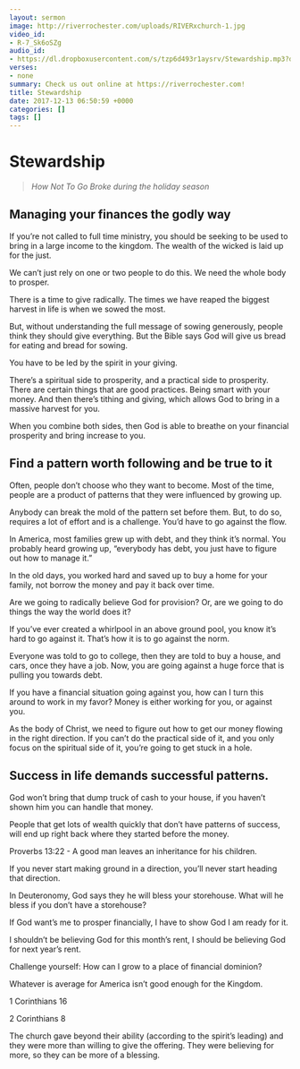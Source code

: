 ```yaml
---
layout: sermon
image: http://riverrochester.com/uploads/RIVERxchurch-1.jpg
video_id:
- R-7_Sk6oSZg
audio_id:
- https://dl.dropboxusercontent.com/s/tzp6d493r1aysrv/Stewardship.mp3?dl=0
verses:
- none
summary: Check us out online at https://riverrochester.com!
title: Stewardship
date: 2017-12-13 06:50:59 +0000
categories: []
tags: []
---
```

# Stewardship

> _How Not To Go Broke during the holiday season_

## Managing your finances the godly way

If you’re not called to full time ministry, you should be seeking to be used to bring in a large income to the kingdom. The wealth of the wicked is laid up for the just. 

We can’t just rely on one or two people to do this. We need the whole body to prosper. 

There is a time to give radically. The times we have reaped the biggest harvest in life is when we sowed the most.

But, without understanding the full message of sowing generously, people think they should give everything. But the Bible says God will give us bread for eating and bread for sowing. 

You have to be led by the spirit in your giving. 

There’s a spiritual side to prosperity, and a practical side to prosperity. There are certain things that are good practices. Being smart with your money. And then there’s tithing and giving, which allows God to bring in a massive harvest for you.

When you combine both sides, then God is able to breathe on your financial prosperity and bring increase to you.

## Find a pattern worth following and be true to it

Often, people don’t choose who they want to become. Most of the time, people are a product of patterns that they were influenced by growing up.

Anybody can break the mold of the pattern set before them. But, to do so, requires a lot of effort and is a challenge. You’d have to go against the flow.

In America, most families grew up with debt, and they think it’s normal. You probably heard growing up, “everybody has debt, you just have to figure out how to manage it.”

In the old days, you worked hard and saved up to buy a home for your family, not borrow the money and pay it back over time.

Are we going to radically believe God for provision? Or, are we going to do things the way the world does it?

If you’ve ever created a whirlpool in an above ground pool, you know it’s hard to go against it. That’s how it is to go against the norm.

Everyone was told to go to college, then they are told to buy a house, and cars, once they have a job. Now, you are going against a huge force that is pulling you towards debt. 

If you have a financial situation going against you, how can I turn this around to work in my favor? Money is either working for you, or against you. 

As the body of Christ, we need to figure out how to get our money flowing in the right direction. If you can’t do the practical side of it, and you only focus on the spiritual side of it, you’re going to get stuck in a hole.

## Success in life demands successful patterns. 

God won’t bring that dump truck of cash to your house, if you haven’t shown him you can handle that money. 

People that get lots of wealth quickly that don’t have patterns of success, will end up right back where they started before the money.

Proverbs 13:22 - A good man leaves an inheritance for his children.

If you never start making ground in a direction, you’ll never start heading that direction.

In Deuteronomy, God says they he will bless your storehouse. What will he bless if you don’t have a storehouse?

If God want’s me to prosper financially, I have to show God I am ready for it. 

I shouldn’t be believing God for this month’s rent, I should be believing God for next year’s rent. 

Challenge yourself: How can I grow to a place of financial dominion? 

Whatever is average for America isn’t good enough for the Kingdom.

1 Corinthians 16 

2 Corinthians 8

The church gave beyond their ability (according to the spirit’s leading) and they were more than willing to give the offering. They were believing for more, so they can be more of a blessing. 
